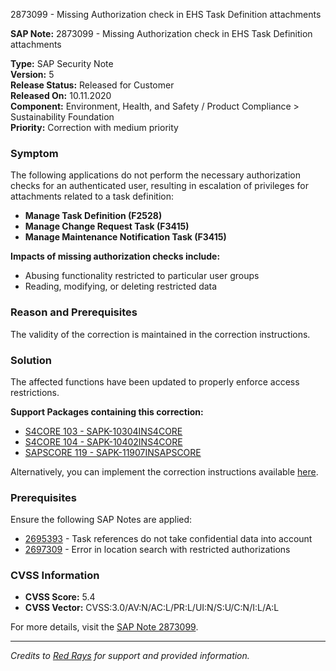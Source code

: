 2873099 - Missing Authorization check in EHS Task Definition attachments

**SAP Note:** 2873099 - Missing Authorization check in EHS Task Definition attachments

**Type:** SAP Security Note  
**Version:** 5  
**Release Status:** Released for Customer  
**Released On:** 10.11.2020  
**Component:** Environment, Health, and Safety / Product Compliance > Sustainability Foundation  
**Priority:** Correction with medium priority  

### Symptom
The following applications do not perform the necessary authorization checks for an authenticated user, resulting in escalation of privileges for attachments related to a task definition:
- **Manage Task Definition (F2528)**
- **Manage Change Request Task (F3415)**
- **Manage Maintenance Notification Task (F3415)**

**Impacts of missing authorization checks include:**
- Abusing functionality restricted to particular user groups
- Reading, modifying, or deleting restricted data

### Reason and Prerequisites
The validity of the correction is maintained in the correction instructions.

### Solution
The affected functions have been updated to properly enforce access restrictions.

**Support Packages containing this correction:**
- [S4CORE 103 - SAPK-10304INS4CORE](https://me.sap.com/supportpackage/SAPK-10304INS4CORE)
- [S4CORE 104 - SAPK-10402INS4CORE](https://me.sap.com/supportpackage/SAPK-10402INS4CORE)
- [SAPSCORE 119 - SAPK-11907INSAPSCORE](https://me.sap.com/supportpackage/SAPK-11907INSAPSCORE)

Alternatively, you can implement the correction instructions available [here](https://me.sap.com/corrins/0002873099/19773).

### Prerequisites
Ensure the following SAP Notes are applied:
- [2695393](https://me.sap.com/notes/2695393) - Task references do not take confidential data into account
- [2697309](https://me.sap.com/notes/2697309) - Error in location search with restricted authorizations

### CVSS Information
- **CVSS Score:** 5.4
- **CVSS Vector:** CVSS:3.0/AV:N/AC:L/PR:L/UI:N/S:U/C:N/I:L/A:L

For more details, visit the [SAP Note 2873099](https://me.sap.com/notes/2873099).

---

*Credits to [Red Rays](https://redrays.io) for support and provided information.*